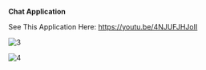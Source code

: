**Chat Application**

See This Application Here: https://youtu.be/4NJUFJHJoII

![3](https://user-images.githubusercontent.com/38497405/105395546-0b7c5e00-5c49-11eb-8bd1-d1039286930e.PNG)

![4](https://user-images.githubusercontent.com/38497405/105396126-bab93500-5c49-11eb-9c82-b206a7275daa.PNG)
